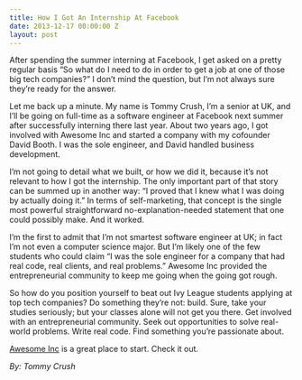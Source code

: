 ```yaml
---
title: How I Got An Internship At Facebook
date: 2013-12-17 00:00:00 Z
layout: post
---
```

 
<p>After spending the summer interning at Facebook, I get asked on a pretty regular basis “So what do I need to do in order to get a job at one of those big tech companies?” I don’t mind the question, but I’m not always sure they’re ready for the answer.</p>
<p>Let me back up a minute. My name is Tommy Crush, I’m a senior at UK, and I’ll be going on full-time as a software engineer at Facebook next summer after successfully interning there last year. About two years ago, I got involved with Awesome Inc and started a company with my cofounder David Booth. I was the sole engineer, and David handled business development.</p>
<p>I’m not going to detail what we built, or how we did it, because it’s not relevant to how I got the internship. The only important part of that story can be summed up in another way: “I proved that I knew what I was doing by actually doing it.” In terms of self-marketing, that concept is the single most powerful straightforward no-explanation-needed statement that one could possibly make. And it worked.</p>
<p>I’m the first to admit that I’m not smartest software engineer at UK; in fact I’m not even a computer science major. But I’m likely one of the few students who could claim “I was the sole engineer for a company that had real code, real clients, and real problems.” Awesome Inc provided the entrepreneurial community to keep me going when the going got rough.</p>
<p>So how do you position yourself to beat out Ivy League students applying at top tech companies? Do something they’re not: build. Sure, take your studies seriously; but your classes alone will not get you there. Get involved with an entrepreneurial community. Seek out opportunities to solve real-world problems. Write real code. Find something you’re passionate about. </p>
<p><a href="http://www.awesomeinc.org" title="Awesome Inc" target="_blank">Awesome Inc</a> is a great place to start. Check it out.</p>

<p><em>By: Tommy Crush</em></p>
